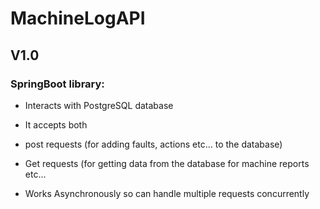 # MachineLogAPI

## V1.0

### SpringBoot library:
- Interacts with PostgreSQL database
- It accepts both
-   post requests (for adding faults, actions etc... to the database)
-   Get requests (for getting data from the database for machine reports etc...

- Works Asynchronously so can handle multiple requests concurrently
